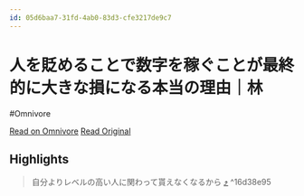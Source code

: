 ```yaml
---
id: 05d6baa7-31fd-4ab0-83d3-cfe3217de9c7
---
```


# 人を貶めることで数字を稼ぐことが最終的に大きな損になる本当の理由｜林
#Omnivore

[Read on Omnivore](https://omnivore.app/me/-190c502d683)
[Read Original](https://note.com/photograpy_tips/n/n9bc7e248aad0?from=membership-note)

## Highlights

> 自分よりレベルの高い人に関わって貰えなくなるから [⤴️](https://omnivore.app/me/-190c502d683#16d38e95-aecc-4699-9abf-c1e06d690ed8)  ^16d38e95

